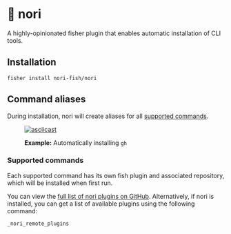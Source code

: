 # 🥢 nori

A highly-opinionated fisher plugin that enables automatic installation of CLI tools.

## Installation

```fish
fisher install nori-fish/nori
```

## Command aliases

During installation, nori will create aliases for all [supported commands](#supported-commands).

<figure>

[![asciicast](https://asciinema.org/a/z8bWeUAc3OhJbKOcWtfyuj4Ja.svg)](https://asciinema.org/a/z8bWeUAc3OhJbKOcWtfyuj4Ja)

<figcaption>

**Example:** Automatically installing <code>gh</code>

</figcaption>
</figure>

### Supported commands

Each supported command has its own fish plugin and associated repository, which will be
installed when first run.

You can view the [full list of nori plugins on GitHub](https://github.com/orgs/nori-fish/repositories?q=nori-plugin). Alternatively, if nori is installed, you can get a list of available plugins using the following command:

```fish
_nori_remote_plugins
```
